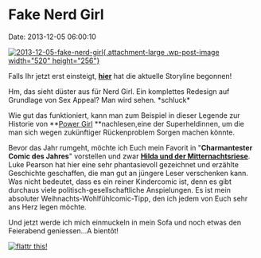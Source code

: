 Fake Nerd Girl
==============

Date: 2013-12-05 06:00:10

[![2013-12-05-fake-nerd-girl](http://sarahburrini.com/wordpress/wp-content/uploads/2013/12/2013-12-05-fake-nerd-girl.png){.attachment-large
.wp-post-image width="520"
height="256"}](http://sarahburrini.com/wordpress/comic/fake-nerd-girl/ "Fake Nerd Girl")

Falls Ihr jetzt erst einsteigt,
[**hier**](http://sarahburrini.com/wordpress/comic/jager-und-sammler/)
hat die aktuelle Storyline begonnen!

Hm, das sieht düster aus für Nerd Girl. Ein komplettes Redesign auf
Grundlage von Sex Appeal? Man wird sehen. \*schluck\*

Wie gut das funktioniert, kann man zum Beispiel in dieser Legende zur
Historie von **[Power
Girl](http://dcwomenkickingass.tumblr.com/post/1367739075/boobwindow) **nachlesen,eine
der Superheldinnen, um die man sich wegen zukünftiger Rückenproblem
Sorgen machen könnte.

Bevor das Jahr rumgeht, möchte ich Euch mein Favorit in "**Charmantester
Comic des Jahres**" vorstellen und zwar [**Hilda und der
Mitternachtsriese**](http://www.amazon.de/gp/product/3943143570/ref=as_li_qf_sp_asin_il_tl?ie=UTF8&camp=1638&creative=6742&creativeASIN=3943143570&linkCode=as2&tag=daslebistke0a-21).
Luke Pearson hat hier eine sehr phantasievoll gezeichnet und erzählte
Geschichte geschaffen, die man gut an jüngere Leser verschenken kann.
Was nicht bedeutet, dass es ein reiner Kindercomic ist, denn es gibt
durchaus viele politisch-gesellschaftliche Anspielungen. Es ist mein
absoluter Weihnachts-Wohlfühlcomic-Tipp, den ich jedem von Euch sehr ans
Herz legen möchte.

Und jetzt werde ich mich einmuckeln in mein Sofa und noch etwas den
Feierabend geniessen...A bientôt!

[![flattr
this!](http://sarahburrini.com/wordpress/wp-content/plugins/flattr/img/flattr-badge-large.png)](http://sarahburrini.com/wordpress/?flattrss_redirect&id=5466&md5=616341ed8d5afe8cd9dc65fcb4099e6f "Flattr")
